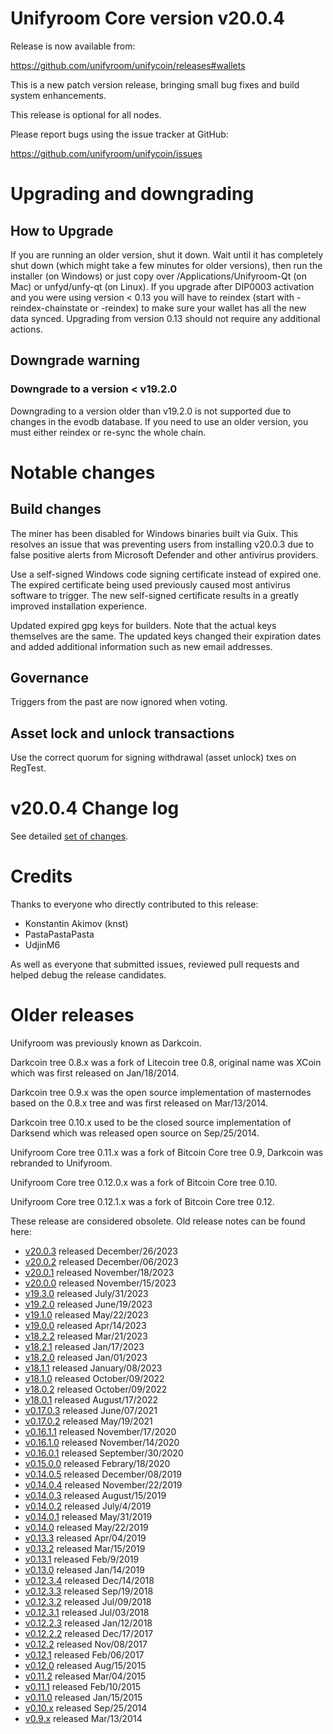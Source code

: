 # Unifyroom Core version v20.0.4

Release is now available from:

  <https://github.com/unifyroom/unifycoin/releases#wallets>

This is a new patch version release, bringing small bug fixes and build system enhancements.

This release is optional for all nodes.

Please report bugs using the issue tracker at GitHub:

  <https://github.com/unifyroom/unifycoin/issues>


# Upgrading and downgrading

## How to Upgrade

If you are running an older version, shut it down. Wait until it has completely
shut down (which might take a few minutes for older versions), then run the
installer (on Windows) or just copy over /Applications/Unifyroom-Qt (on Mac) or
unfyd/unfy-qt (on Linux). If you upgrade after DIP0003 activation and you were
using version < 0.13 you will have to reindex (start with -reindex-chainstate
or -reindex) to make sure your wallet has all the new data synced. Upgrading
from version 0.13 should not require any additional actions.

## Downgrade warning

### Downgrade to a version < v19.2.0

Downgrading to a version older than v19.2.0 is not supported due to changes
in the evodb database. If you need to use an older version, you must either
reindex or re-sync the whole chain.

# Notable changes

## Build changes

The miner has been disabled for Windows binaries built via Guix. This resolves
an issue that was preventing users from installing v20.0.3 due to false
positive alerts from Microsoft Defender and other antivirus providers.

Use a self-signed Windows code signing certificate instead of expired one. The
expired certificate being used previously caused most antivirus software to trigger.
The new self-signed certificate results in a greatly improved installation experience.

Updated expired gpg keys for builders. Note that the actual keys themselves are the same.
The updated keys changed their expiration dates and added additional information such as
new email addresses.

## Governance

Triggers from the past are now ignored when voting.

## Asset lock and unlock transactions

Use the correct quorum for signing withdrawal (asset unlock) txes on RegTest.

# v20.0.4 Change log

See detailed [set of changes][set-of-changes].

# Credits

Thanks to everyone who directly contributed to this release:

- Konstantin Akimov (knst)
- PastaPastaPasta
- UdjinM6

As well as everyone that submitted issues, reviewed pull requests and helped
debug the release candidates.

# Older releases

Unifyroom was previously known as Darkcoin.

Darkcoin tree 0.8.x was a fork of Litecoin tree 0.8, original name was XCoin
which was first released on Jan/18/2014.

Darkcoin tree 0.9.x was the open source implementation of masternodes based on
the 0.8.x tree and was first released on Mar/13/2014.

Darkcoin tree 0.10.x used to be the closed source implementation of Darksend
which was released open source on Sep/25/2014.

Unifyroom Core tree 0.11.x was a fork of Bitcoin Core tree 0.9,
Darkcoin was rebranded to Unifyroom.

Unifyroom Core tree 0.12.0.x was a fork of Bitcoin Core tree 0.10.

Unifyroom Core tree 0.12.1.x was a fork of Bitcoin Core tree 0.12.

These release are considered obsolete. Old release notes can be found here:

- [v20.0.3](https://github.com/unifyroom/unifycoin/blob/master/doc/release-notes/unfy/release-notes-20.0.3.md) released December/26/2023
- [v20.0.2](https://github.com/unifyroom/unifycoin/blob/master/doc/release-notes/unfy/release-notes-20.0.2.md) released December/06/2023
- [v20.0.1](https://github.com/unifyroom/unifycoin/blob/master/doc/release-notes/unfy/release-notes-20.0.1.md) released November/18/2023
- [v20.0.0](https://github.com/unifyroom/unifycoin/blob/master/doc/release-notes/unfy/release-notes-20.0.0.md) released November/15/2023
- [v19.3.0](https://github.com/unifyroom/unifycoin/blob/master/doc/release-notes/unfy/release-notes-19.3.0.md) released July/31/2023
- [v19.2.0](https://github.com/unifyroom/unifycoin/blob/master/doc/release-notes/unfy/release-notes-19.2.0.md) released June/19/2023
- [v19.1.0](https://github.com/unifyroom/unifycoin/blob/master/doc/release-notes/unfy/release-notes-19.1.0.md) released May/22/2023
- [v19.0.0](https://github.com/unifyroom/unifycoin/blob/master/doc/release-notes/unfy/release-notes-19.0.0.md) released Apr/14/2023
- [v18.2.2](https://github.com/unifyroom/unifycoin/blob/master/doc/release-notes/unfy/release-notes-18.2.2.md) released Mar/21/2023
- [v18.2.1](https://github.com/unifyroom/unifycoin/blob/master/doc/release-notes/unfy/release-notes-18.2.1.md) released Jan/17/2023
- [v18.2.0](https://github.com/unifyroom/unifycoin/blob/master/doc/release-notes/unfy/release-notes-18.2.0.md) released Jan/01/2023
- [v18.1.1](https://github.com/unifyroom/unifycoin/blob/master/doc/release-notes/unfy/release-notes-18.1.1.md) released January/08/2023
- [v18.1.0](https://github.com/unifyroom/unifycoin/blob/master/doc/release-notes/unfy/release-notes-18.1.0.md) released October/09/2022
- [v18.0.2](https://github.com/unifyroom/unifycoin/blob/master/doc/release-notes/unfy/release-notes-18.0.2.md) released October/09/2022
- [v18.0.1](https://github.com/unifyroom/unifycoin/blob/master/doc/release-notes/unfy/release-notes-18.0.1.md) released August/17/2022
- [v0.17.0.3](https://github.com/unifyroom/unifycoin/blob/master/doc/release-notes/unfy/release-notes-0.17.0.3.md) released June/07/2021
- [v0.17.0.2](https://github.com/unifyroom/unifycoin/blob/master/doc/release-notes/unfy/release-notes-0.17.0.2.md) released May/19/2021
- [v0.16.1.1](https://github.com/unifyroom/unifycoin/blob/master/doc/release-notes/unfy/release-notes-0.16.1.1.md) released November/17/2020
- [v0.16.1.0](https://github.com/unifyroom/unifycoin/blob/master/doc/release-notes/unfy/release-notes-0.16.1.0.md) released November/14/2020
- [v0.16.0.1](https://github.com/unifyroom/unifycoin/blob/master/doc/release-notes/unfy/release-notes-0.16.0.1.md) released September/30/2020
- [v0.15.0.0](https://github.com/unifyroom/unifycoin/blob/master/doc/release-notes/unfy/release-notes-0.15.0.0.md) released Febrary/18/2020
- [v0.14.0.5](https://github.com/unifyroom/unifycoin/blob/master/doc/release-notes/unfy/release-notes-0.14.0.5.md) released December/08/2019
- [v0.14.0.4](https://github.com/unifyroom/unifycoin/blob/master/doc/release-notes/unfy/release-notes-0.14.0.4.md) released November/22/2019
- [v0.14.0.3](https://github.com/unifyroom/unifycoin/blob/master/doc/release-notes/unfy/release-notes-0.14.0.3.md) released August/15/2019
- [v0.14.0.2](https://github.com/unifyroom/unifycoin/blob/master/doc/release-notes/unfy/release-notes-0.14.0.2.md) released July/4/2019
- [v0.14.0.1](https://github.com/unifyroom/unifycoin/blob/master/doc/release-notes/unfy/release-notes-0.14.0.1.md) released May/31/2019
- [v0.14.0](https://github.com/unifyroom/unifycoin/blob/master/doc/release-notes/unfy/release-notes-0.14.0.md) released May/22/2019
- [v0.13.3](https://github.com/unifyroom/unifycoin/blob/master/doc/release-notes/unfy/release-notes-0.13.3.md) released Apr/04/2019
- [v0.13.2](https://github.com/unifyroom/unifycoin/blob/master/doc/release-notes/unfy/release-notes-0.13.2.md) released Mar/15/2019
- [v0.13.1](https://github.com/unifyroom/unifycoin/blob/master/doc/release-notes/unfy/release-notes-0.13.1.md) released Feb/9/2019
- [v0.13.0](https://github.com/unifyroom/unifycoin/blob/master/doc/release-notes/unfy/release-notes-0.13.0.md) released Jan/14/2019
- [v0.12.3.4](https://github.com/unifyroom/unifycoin/blob/master/doc/release-notes/unfy/release-notes-0.12.3.4.md) released Dec/14/2018
- [v0.12.3.3](https://github.com/unifyroom/unifycoin/blob/master/doc/release-notes/unfy/release-notes-0.12.3.3.md) released Sep/19/2018
- [v0.12.3.2](https://github.com/unifyroom/unifycoin/blob/master/doc/release-notes/unfy/release-notes-0.12.3.2.md) released Jul/09/2018
- [v0.12.3.1](https://github.com/unifyroom/unifycoin/blob/master/doc/release-notes/unfy/release-notes-0.12.3.1.md) released Jul/03/2018
- [v0.12.2.3](https://github.com/unifyroom/unifycoin/blob/master/doc/release-notes/unfy/release-notes-0.12.2.3.md) released Jan/12/2018
- [v0.12.2.2](https://github.com/unifyroom/unifycoin/blob/master/doc/release-notes/unfy/release-notes-0.12.2.2.md) released Dec/17/2017
- [v0.12.2](https://github.com/unifyroom/unifycoin/blob/master/doc/release-notes/unfy/release-notes-0.12.2.md) released Nov/08/2017
- [v0.12.1](https://github.com/unifyroom/unifycoin/blob/master/doc/release-notes/unfy/release-notes-0.12.1.md) released Feb/06/2017
- [v0.12.0](https://github.com/unifyroom/unifycoin/blob/master/doc/release-notes/unfy/release-notes-0.12.0.md) released Aug/15/2015
- [v0.11.2](https://github.com/unifyroom/unifycoin/blob/master/doc/release-notes/unfy/release-notes-0.11.2.md) released Mar/04/2015
- [v0.11.1](https://github.com/unifyroom/unifycoin/blob/master/doc/release-notes/unfy/release-notes-0.11.1.md) released Feb/10/2015
- [v0.11.0](https://github.com/unifyroom/unifycoin/blob/master/doc/release-notes/unfy/release-notes-0.11.0.md) released Jan/15/2015
- [v0.10.x](https://github.com/unifyroom/unifycoin/blob/master/doc/release-notes/unfy/release-notes-0.10.0.md) released Sep/25/2014
- [v0.9.x](https://github.com/unifyroom/unifycoin/blob/master/doc/release-notes/unfy/release-notes-0.9.0.md) released Mar/13/2014

[set-of-changes]: https://github.com/unifyroom/unifycoin/compare/v20.0.3...unifyroom:v20.0.4
